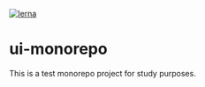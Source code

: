 [![lerna](https://img.shields.io/badge/maintained%20with-lerna-cc00ff.svg)](https://lerna.js.org/)

# ui-monorepo
This is a test monorepo project for study purposes.
